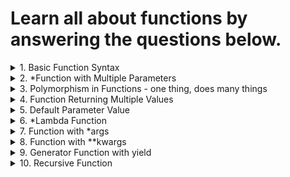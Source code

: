 # Learn all about functions by answering the questions below.


<details>
<summary>
1. Basic Function Syntax
</summary>
Problem: Write a function to calculate and return the square of a number.
</details>


<details>
<summary>
2. *Function with Multiple Parameters
</summary>
Problem: Create a function that takes two numbers as parameters and returns their sum.
</details>


<details>
<summary>
3. Polymorphism in Functions - one thing, does many things
</summary>
Problem: Write a function multiply that multiplies two numbers, but can also accept and multiply strings.
</details>


<details>
<summary>
4. Function Returning Multiple Values
</summary>
Problem: Create a function that returns both the area and circumference of a circle given its radius.
</details>


<details>
<summary>
5. Default Parameter Value
</summary>
Problem: Write a function that greets a user. If no name is provided, it should greet with a default name.
</details>


<details>
<summary>
6. *Lambda Function
</summary>
Problem: Create a lambda function to compute the cube of a number.
</details>


<details>
<summary>
7. Function with *args
</summary>
Problem: Write a function that takes variable number of arguments and returns their sum.
</details>


<details>
<summary>
8. Function with **kwargs
</summary>
Problem: Create a function that accepts any number of keyword arguments and prints them in the format key: value.
</details>


<details>
<summary>
9. Generator Function with yield
</summary>
Problem: Write a generator function that yields even numbers up to a specified limit.
</details>


<details>
<summary>
10. Recursive Function
</summary>
Problem: Create a recursive function to calculate the factorial of a number.
</details>
